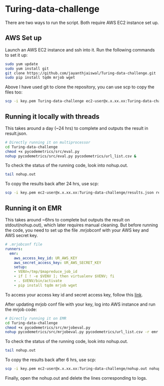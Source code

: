 # Turing-data-challenge

There are two ways to run the script. Both require AWS EC2 instance set up.

## AWS Set up

Launch an AWS EC2 instance and ssh into it. Run the following commands to set it up:

```bash
sudo yum update
sudo yum install git
git clone https://github.com/jayanthjaiswal/Turing-data-challenge.git
sudo pip install tqdm mrjob wget
```

Above I have used git to clone the repository, you can use scp to copy the files too:

```bash
scp -i key.pem Turing-data-challenge ec2-user@x.x.xx.xx:Turing-data-challenge
```

## Running it locally with threads

This takes around a day (~24 hrs) to complete and outputs the result in result.json.

```bash
# Directly running it on multiprocessor
cd Turing-data-challenge
chmod +x pycodemetrics/src/eval.py
nohup pycodemetrics/src/eval.py pycodemetrics/url_list.csv &
```

To check the status of the running code, look into nohup.out.
```bash
tail nohup.out
```

To copy the results back after 24 hrs, use scp:

```bash
scp -i key.pem ec2-user@x.x.xx.xx:Turing-data-challenge/results.json results.json
```

## Running it on EMR

This takes around ~6hrs to complete but outputs the result on stdout(nohup.out), which later requires
manual cleaning. But before running the code, you need to set up the file .mrjobconf with your AWS key 
and AWS secret key.

```yaml
# .mrjobconf file
runners:
  emr:
    aws_access_key_id: UR_AWS_KEY
    aws_secret_access_key: UR_AWS_SECRET_KEY
    setup:
    - VENV=/tmp/$mapreduce_job_id
    - if [ ! -e $VENV ]; then virtualenv $VENV; fi
    - . $VENV/bin/activate
    - pip install tqdm mrjob wget
```
To access your access key id and secret access key, follow this [link](https://help.bittitan.com/hc/en-us/articles/115008255268-How-do-I-find-my-AWS-Access-Key-and-Secret-Access-Key-).

After updating mrjob conf file with your key, log into AWS instance and run the mrjob code:

```bash
# Directly running it on EMR
cd Turing-data-challenge
chmod +x pycodemetrics/src/mrjobeval.py
nohup pycodemetrics/src/mrjobeval.py pycodemetrics/url_list.csv -r emr &
```

To check the status of the running code, look into nohup.out.
```bash
tail nohup.out
```

To copy the results back after 6 hrs, use scp:

```bash
scp -i key.pem ec2-user@x.x.xx.xx:Turing-data-challenge/nohup.out nohup.out
```

Finally, open the nohup.out and delete the lines corresponding to logs.
